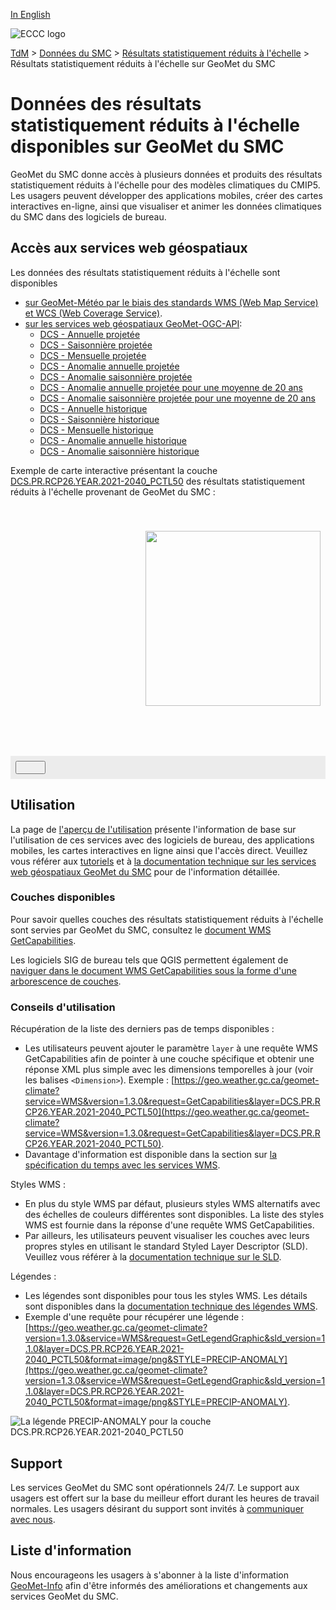 [In English](readme_dcs-geomet_en.md)

![ECCC logo](../../img_eccc-logo.png)

[TdM](../../readme_fr.md) > [Données du SMC](../readme_fr.md) > [Résultats statistiquement réduits à l'échelle](readme_dcs_fr.md) > Résultats statistiquement réduits à l'échelle sur GeoMet du SMC

# Données des résultats statistiquement réduits à l'échelle disponibles sur GeoMet du SMC

GeoMet du SMC donne accès à plusieurs données et produits des résultats statistiquement réduits à l'échelle pour des modèles climatiques du CMIP5. Les usagers peuvent développer des applications mobiles, créer des cartes interactives en-ligne, ainsi que visualiser et animer les données climatiques du SMC dans des logiciels de bureau.

## Accès aux services web géospatiaux

Les données des résultats statistiquement réduits à l'échelle sont disponibles 

* [sur GeoMet-Météo par le biais des standards WMS (Web Map Service) et WCS (Web Coverage Service)](../../msc-geomet/readme_fr.md#standards-disponibles).
* [sur les services web géospatiaux GeoMet-OGC-API](https://api.meteo.gc.ca/):
    * [DCS - Annuelle projetée](https://api.meteo.gc.ca/collections/climate:dcs:projected:annual:absolute)
    * [DCS - Saisonnière projetée](https://api.meteo.gc.ca/collections/climate:dcs:projected:seasonal:absolute)
    * [DCS - Mensuelle projetée](https://api.meteo.gc.ca/collections/climate:dcs:projected:monthly:absolute)
    * [DCS - Anomalie annuelle projetée](https://api.meteo.gc.ca/collections/climate:dcs:projected:annual:anomaly)
    * [DCS - Anomalie saisonnière projetée](https://api.meteo.gc.ca/collections/climate:dcs:projected:seasonal:anomaly)
    * [DCS - Anomalie annuelle projetée pour une moyenne de 20 ans](https://api.meteo.gc.ca/collections/climate:dcs:projected:annual:P20Y-Avg)
    * [DCS - Anomalie saisonnière projetée pour une moyenne de 20 ans](https://api.meteo.gc.ca/collections/climate:dcs:projected:seasonal:P20Y-Avg)
    * [DCS - Annuelle historique](https://api.meteo.gc.ca/collections/climate:dcs:historical:annual:absolute)
    * [DCS - Saisonnière historique](https://api.meteo.gc.ca/collections/climate:dcs:historical:seasonal:absolute)
    * [DCS - Mensuelle historique](https://api.meteo.gc.ca/collections/climate:dcs:historical:monthly:absolute)
    * [DCS - Anomalie annuelle historique](https://api.meteo.gc.ca/collections/climate:dcs:historical:annual:anomaly)
    * [DCS - Anomalie saisonnière historique](https://api.meteo.gc.ca/collections/climate:dcs:historical:seasonal:anomaly)

Exemple de carte interactive présentant la couche [DCS.PR.RCP26.YEAR.2021-2040_PCTL50](https://geo.weather.gc.ca/geomet-climate?service=WMS&version=1.3.0&request=GetCapabilities&lang=fr&layer=DCS.PR.RCP26.YEAR.2021-2040_PCTL50) des résultats statistiquement réduits à l'échelle provenant de GeoMet du SMC :

<div id="map" style="height: 400px; position: relative">
  <div id="legend-popup">
  <div id="legend-popup-content">
    <img id="legend-img" src="https://geo.weather.gc.ca/geomet-climate?lang=fr&version=1.3.0&service=WMS&request=GetLegendGraphic&sld_version=1.1.0&layer=DCS.PR.RCP26.YEAR.2021-2040_PCTL50&format=image/png&STYLE=PRECIP-ANOMALY"/>
  </div>
</div>
</div>
<div id="controller" role="group" aria-label="Animation controls" style="background: #ececec; padding: 0.5rem;">
  <button id="exportmap" class="btn btn-primary btn-sm" type="button"><i class="fa fa-download" style="padding: 0rem 1rem"></i></button>
  <a id="image-download" download="msc-geomet_web-map_export.png"></a>
</div>

## Utilisation

La page de [l'aperçu de l'utilisation](../../usage/readme_fr.md) présente l'information de base sur l'utilisation de ces services avec des logiciels de bureau, des applications mobiles, les cartes interactives en ligne ainsi que l'accès direct. Veuillez vous référer aux [tutoriels](../../usage/tutorials_fr.md) et à [la documentation technique sur les services web géospatiaux GeoMet du SMC](../../msc-geomet/readme_fr.md#standards-disponibles) pour de l'information détaillée.

### Couches disponibles

Pour savoir quelles couches des résultats statistiquement réduits à l'échelle sont servies par GeoMet du SMC, consultez le [document WMS GetCapabilities](https://geo.weather.gc.ca/geomet-climate?service=WMS&version=1.3.0&request=GetCapabilities&lang=f).

Les logiciels SIG de bureau tels que QGIS permettent également de [naviguer dans le document WMS GetCapabilities sous la forme d'une arborescence de couches](../../usage/tutorial_WMS_QGIS_fr.md).

### Conseils d'utilisation

Récupération de la liste des derniers pas de temps disponibles :

* Les utilisateurs peuvent ajouter le paramètre `layer` à une requête WMS GetCapabilities afin de pointer à une couche spécifique et obtenir une réponse XML plus simple avec les dimensions temporelles à jour (voir les balises `<Dimension>`). Exemple : [https://geo.weather.gc.ca/geomet-climate?service=WMS&version=1.3.0&request=GetCapabilities&layer=DCS.PR.RCP26.YEAR.2021-2040_PCTL50](https://geo.weather.gc.ca/geomet-climate?service=WMS&version=1.3.0&request=GetCapabilities&layer=DCS.PR.RCP26.YEAR.2021-2040_PCTL50).
* Davantage d'information est disponible dans la section sur [la spécification du temps avec les services WMS](../../../msc-geomet/wms_fr#specification-du-temps).

Styles WMS :

* En plus du style WMS par défaut, plusieurs styles WMS alternatifs avec des échelles de couleurs différentes sont disponibles. La liste des styles WMS est fournie dans la réponse d'une requête WMS GetCapabilities.
* Par ailleurs, les utilisateurs peuvent visualiser les couches avec leurs propres styles en utilisant le standard Styled Layer Descriptor (SLD). Veuillez vous référer à la [documentation technique sur le SLD](../../../msc-geomet/wms_fr#specification-des-styles).

Légendes :

* Les légendes sont disponibles pour tous les styles WMS. Les détails sont disponibles dans la [documentation technique des légendes WMS](../../../msc-geomet/wms_fr#wms-getlegendgraphic).
* Exemple d'une requête pour récupérer une légende : [https://geo.weather.gc.ca/geomet-climate?version=1.3.0&service=WMS&request=GetLegendGraphic&sld_version=1.1.0&layer=DCS.PR.RCP26.YEAR.2021-2040_PCTL50&format=image/png&STYLE=PRECIP-ANOMALY](https://geo.weather.gc.ca/geomet-climate?version=1.3.0&service=WMS&request=GetLegendGraphic&sld_version=1.1.0&layer=DCS.PR.RCP26.YEAR.2021-2040_PCTL50&format=image/png&STYLE=PRECIP-ANOMALY).

![La légende PRECIP-ANOMALY pour la couche DCS.PR.RCP26.YEAR.2021-2040_PCTL50](https://geo.weather.gc.ca/geomet-climate?version=1.3.0&service=WMS&request=GetLegendGraphic&sld_version=1.1.0&layer=DCS.PR.RCP26.YEAR.2021-2040_PCTL50&format=image/png&STYLE=PRECIP-ANOMALY)


## Support

Les services GeoMet du SMC sont opérationnels 24/7. Le support aux usagers est offert sur la base du meilleur effort durant les heures de travail normales. Les usagers désirant du support sont invités à [communiquer avec nous](mailto:info.cccs-ccsc@canada.ca).


## Liste d'information

Nous encourageons les usagers à s'abonner à la liste d'information [GeoMet-Info](https://comm.collab.science.gc.ca/mailman3/postorius/lists/geomet-info/) afin d'être informés des améliorations et changements aux services GeoMet du SMC.

<style>
  #legend-img {
    margin: 0px;
    height:280px;
  }
  #legend-popup {
    position: absolute;
    top: 40px;
    right: 8px;
    z-index: 2;
  }
  .legend-switch{
    top: 8px;
    right: .5em;
  }
  .ol-touch .legend-switch {
    top: 80px;
  }
</style>

<link rel="stylesheet" href="https://cdn.jsdelivr.net/npm/ol@v7.3.0/ol.css" type="text/css"/>
<script src="https://cdn.polyfill.io/v2/polyfill.min.js?features=requestAnimationFrame,Element.prototype.classList,URL"></script>
<script src="https://cdn.jsdelivr.net/npm/ol@v7.3.0/dist/ol.js"></script>
<script src="https://cdnjs.cloudflare.com/ajax/libs/FileSaver.js/1.3.3/FileSaver.min.js"></script>
<script>
    function isIE() {
      return window.navigator.userAgent.match(/(MSIE|Trident)/);
    }
    var head = document.getElementsByTagName('head')[0];
    var js = document.createElement("script");
    js.type = "text/javascript";
    if (isIE())
    {
        js.src = "../../../js/dcs_ie.js";
        document.getElementById("controller").setAttribute("hidden", true);
    }
    else
    {
        js.src = "../../../js/dcs.js";
    }
    head.appendChild(js);
</script>
